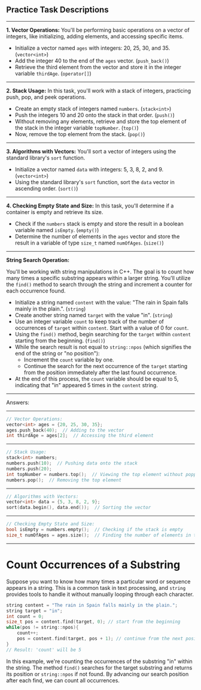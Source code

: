 

## Practice Task Descriptions

---

**1. Vector Operations:**
You'll be performing basic operations on a vector of integers, like initializing, adding elements, and accessing specific items.

- Initialize a vector named `ages` with integers: 20, 25, 30, and 35. (`vector<int>`)
- Add the integer 40 to the end of the `ages` vector. (`push_back()`)
- Retrieve the third element from the vector and store it in the integer variable `thirdAge`. (`operator[]`)

---

**2. Stack Usage:**
In this task, you'll work with a stack of integers, practicing push, pop, and peek operations.

- Create an empty stack of integers named `numbers`. (`stack<int>`)
- Push the integers 10 and 20 onto the stack in that order. (`push()`)
- Without removing any elements, retrieve and store the top element of the stack in the integer variable `topNumber`. (`top()`)
- Now, remove the top element from the stack. (`pop()`)

---

**3. Algorithms with Vectors:**
You'll sort a vector of integers using the standard library's `sort` function.

- Initialize a vector named `data` with integers: 5, 3, 8, 2, and 9. (`vector<int>`)
- Using the standard library's `sort` function, sort the `data` vector in ascending order. (`sort()`)

---

**4. Checking Empty State and Size:**
In this task, you'll determine if a container is empty and retrieve its size.

- Check if the `numbers` stack is empty and store the result in a boolean variable named `isEmpty`. (`empty()`)
- Determine the number of elements in the `ages` vector and store the result in a variable of type `size_t` named `numOfAges`. (`size()`)

---

**String Search Operation:**

You'll be working with string manipulations in C++. The goal is to count how many times a specific substring appears within a larger string. You'll utilize the `find()` method to search through the string and increment a counter for each occurrence found.

- Initialize a string named `content` with the value: "The rain in Spain falls mainly in the plain.". (`string`)
- Create another string named `target` with the value "in". (`string`)
- Use an integer variable `count` to keep track of the number of occurrences of `target` within `content`. Start with a value of 0 for `count`.
- Using the `find()` method, begin searching for the `target` within `content` starting from the beginning. (`find()`)
- While the search result is not equal to `string::npos` (which signifies the end of the string or "no position"):
  - Increment the `count` variable by one.
  - Continue the search for the next occurrence of the `target` starting from the position immediately after the last found occurrence. 
- At the end of this process, the `count` variable should be equal to 5, indicating that "in" appeared 5 times in the `content` string.

---

Answers:

---

```cpp
// Vector Operations:
vector<int> ages = {20, 25, 30, 35};
ages.push_back(40);  // Adding to the vector
int thirdAge = ages[2];  // Accessing the third element
```

---

```cpp
// Stack Usage:
stack<int> numbers;
numbers.push(10);  // Pushing data onto the stack
numbers.push(20);
int topNumber = numbers.top();  // Viewing the top element without popping
numbers.pop();  // Removing the top element
```

---

```cpp
// Algorithms with Vectors:
vector<int> data = {5, 3, 8, 2, 9};
sort(data.begin(), data.end());  // Sorting the vector
```

---

```cpp
// Checking Empty State and Size:
bool isEmpty = numbers.empty();  // Checking if the stack is empty
size_t numOfAges = ages.size();  // Finding the number of elements in the vector
```
---

# Count Occurrences of a Substring

Suppose you want to know how many times a particular word or sequence appears in a string. This is a common task in text processing, and `string` provides tools to handle it without manually looping through each character.

```cpp
string content = "The rain in Spain falls mainly in the plain.";
string target = "in";
int count = 0;
size_t pos = content.find(target, 0); // start from the beginning
while(pos != string::npos){
    count++;
    pos = content.find(target, pos + 1); // continue from the next position
}
// Result: 'count' will be 5
```

In this example, we're counting the occurrences of the substring "in" within the string. The method `find()` searches for the target substring and returns its position or `string::npos` if not found. By advancing our search position after each find, we can count all occurrences.